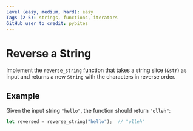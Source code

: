 ```yaml
---
Level (easy, medium, hard): easy
Tags (2-5): strings, functions, iterators
GitHub user to credit: pybites
---
```


# Reverse a String

Implement the `reverse_string` function that takes a string slice (`&str`) as input and returns a new `String` with the characters in reverse order.

## Example

Given the input string `"hello"`, the function should return `"olleh"`:

```rust
let reversed = reverse_string("hello");  // "olleh"
```
